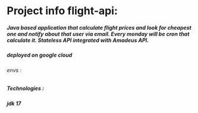 # Project info flight-api:
##### Java based application that calculate flight prices and look for cheapest one and notify about that user via email. Every monday will be cron that calculate it. Stateless API integrated with Amadeus API.
##### deployed on google cloud 
###### envs : 
##### Technologies : 
##### jdk 17